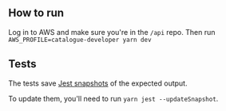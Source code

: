 ## How to run

Log in to AWS and make sure you're in the `/api` repo.
Then run
`AWS_PROFILE=catalogue-developer yarn dev`

## Tests

The tests save [Jest snapshots](https://jestjs.io/docs/snapshot-testing) of the expected output.

To update them, you'll need to run `yarn jest --updateSnapshot`.
